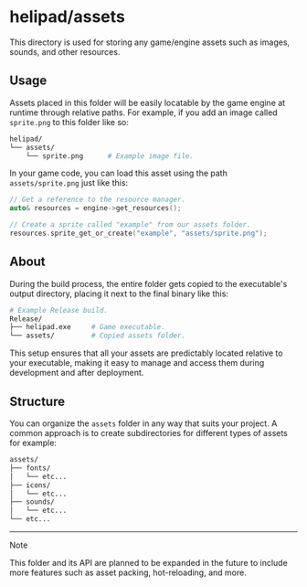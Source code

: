 # helipad/assets

This directory is used for storing any game/engine assets such as images, sounds, and other resources.

## Usage

Assets placed in this folder will be easily locatable by the game engine at runtime through relative paths. For example, if you add an image called `sprite.png` to this folder like so:

```bash
helipad/
└── assets/
    └── sprite.png      # Example image file.
```

In your game code, you can load this asset using the path `assets/sprite.png` just like this:

```cpp
// Get a reference to the resource manager.
auto& resources = engine->get_resources();

// Create a sprite called "example" from our assets folder.
resources.sprite_get_or_create("example", "assets/sprite.png");
```

## About

During the build process, the entire folder gets copied to the executable's output directory, placing it next to the final binary like this:

```bash
# Example Release build.
Release/
├── helipad.exe     # Game executable.
└── assets/         # Copied assets folder.
```

This setup ensures that all your assets are predictably located relative to your executable, making it easy to manage and access them during development and after deployment.

## Structure

You can organize the `assets` folder in any way that suits your project. A common approach is to create subdirectories for different types of assets for example:

```bash
assets/
├── fonts/
│   └── etc...
├── icons/                     
│   └── etc...
├── sounds/                     
│   └── etc...
└── etc...
```

---

> [!NOTE]
> This folder and its API are planned to be expanded in the future to include more features such as asset packing, hot-reloading, and more.
